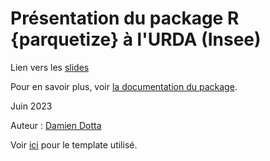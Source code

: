 # Présentation du package R {parquetize} à l'URDA (Insee)

Lien vers les [slides](https://ddotta.github.io/parquetize_presentation/)

Pour en savoir plus, voir [la documentation du package](https://github.com/ddotta/parquetize).

Juin 2023

Auteur : [Damien Dotta](https://github.com/ddotta)

Voir [ici](https://github.com/InseeFrLab/onyxia-quarto) pour le template utilisé.
